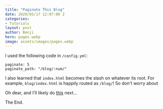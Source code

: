 ```yaml
---
title: "Paginate This Blog"
date: 2020/05/17 12:07:00 Z
categories:
- Tutorials
layout: post
author: Benji
hero: pages.webp
image: assets/images/pages.webp
---
```


I used the following code in `/config.yml`:

`paginate: 5`
<br>
`paginate_path: "/blog/:num/"`

I also learned that `index.html` becomes the slash on whatever its root. For example, `blog/index.html` is happily routed as `/blog/`! So don't worry about 

Oh dear, and I'll likely do [this](https://eduardoboucas.com/blog/2014/11/05/adding-ajax-pagination-to-jekyll.html) next...

The End.